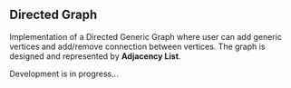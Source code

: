 ## Directed Graph
Implementation of a Directed Generic Graph where user can add generic vertices and add/remove connection between vertices. The graph is designed and represented by <b>Adjacency List</b>. 

Development is in progress...